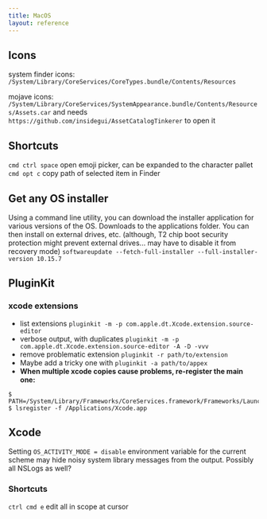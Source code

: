 ```yaml
---
title: MacOS
layout: reference
---
```


## Icons

system finder icons: `/System/Library/CoreServices/CoreTypes.bundle/Contents/Resources`

mojave icons: `/System/Library/CoreServices/SystemAppearance.bundle/Contents/Resources/Assets.car`
and needs `https://github.com/insidegui/AssetCatalogTinkerer` to open it

## Shortcuts

`cmd ctrl space` open emoji picker, can be expanded to the character pallet
`cmd opt c` copy path of selected item in Finder

## Get any OS installer
Using a command line utility, you can download the installer application for various versions of the OS. Downloads to the applications folder. You can then install on external drives, etc. (although, T2 chip boot security protection might prevent external drives... may have to disable it from recovery mode)
`softwareupdate --fetch-full-installer --full-installer-version 10.15.7`

## PluginKit
### xcode extensions
* list extensions `pluginkit -m -p com.apple.dt.Xcode.extension.source-editor`
* verbose output, with duplicates `pluginkit -m -p com.apple.dt.Xcode.extension.source-editor -A -D -vvv`
* remove problematic extension `pluginkit -r path/to/extension`
* Maybe add a tricky one with `pluginkit -a path/to/appex`
* **When multiple xcode copies cause problems, re-register the main one:**
```
$ PATH=/System/Library/Frameworks/CoreServices.framework/Frameworks/LaunchServices.framework/Support:"$PATH"
$ lsregister -f /Applications/Xcode.app
```

## Xcode
Setting `OS_ACTIVITY_MODE = disable` environment variable for the current scheme may hide noisy system library messages from the output. Possibly all NSLogs as well?

### Shortcuts
`ctrl cmd e` edit all in scope at cursor
